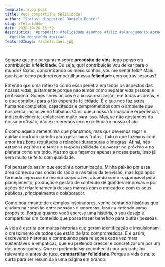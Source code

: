 ```yaml
---
template: blog-post
title: Você compartilha felicidade?
author: "Status: disponível Daniela Bohrer"
slug: /felicidade
date: 2020-10-26 15:52
description: "#propósito #felicidade #sonhos #feliz #planejamento #produção
  #gestão #conteúdo #paixao"
featuredImage: /assets/dani.jpg
---
```

![]()

<!--StartFragment-->

Sempre que me perguntam sobre **propósito de vida**, logo penso em contribuição e **felicidade**. Ou seja, qual contribuição vou deixar para o mundo? Como, concretizando os meus sonhos, vou me sentir feliz? Mais que isso, como poderei compartilhar essa **felicidade** com outras pessoas?

Entendo que uma reflexão como essa penetra em todos os aspectos das nossas vidas, justamente porque não temos como separar vida pessoal e profissional. Somos seres únicos e a nossa realização, em todas as áreas, é o que contribui para a tão esperada felicidade. É o que nos faz seres humanos completos, capacitados e comprometidos com o ambiente que nos cerca, inclusive no trabalho. Claro que a nossa formação e experiência, indiscutivelmente, colaboram muito para isso. Mas, se não gostarmos da nossa profissão, não exerceremos com excelência o nosso ofício.

É como aquela sementinha que plantamos, mas que devemos regar e cuidar com todo carinho para gerar bons frutos. Tudo o que fazemos com amor traz bons resultados e relações duradouras e íntegras. Afinal, não estamos sozinhos e temos a responsabilidade de pensar no próximo e no planeta como um todo. Mesmo que façamos apenas a nossa parte, isso já será muito se feito com qualidade.

Foi pensando assim que escolhi a comunicação. Minha paixão por essa área começou nas ondas do rádio e nas telas da televisão, mas logo após formada ingressei no mundo corporativo, atuando como responsável pelo planejamento, produção e gestão de conteúdo de grandes empresas e por ações de relacionamento dessas marcas com o mercado e com os seus públicos, principalmente o colaborador.

Como boa amante de exemplos inspiradores, venho contando histórias que ajudam na conexão entre pessoas e empresas. Isso eu entendo como propósito. Porque quando você escreve uma história, o seu desejo é compartilhar um conteúdo que possa trazer benefício para outras pessoas.

A vida é escrita por muitas histórias que geram identificação e impulsionam o crescimento de todos que estão de fato comprometidos. E é assim, escrevendo histórias e contribuindo para relações cada vez mais sustentáveis e empáticas, que eu pretendo crescer e concretizar um por um dos meus sonhos. Que eu pretendo ser reconhecida por um trabalho relevante e, antes de tudo, **compartilhar felicidade**. Porque a vida é muito curta para ser resumida a uma página em branco.



<!--EndFragment-->